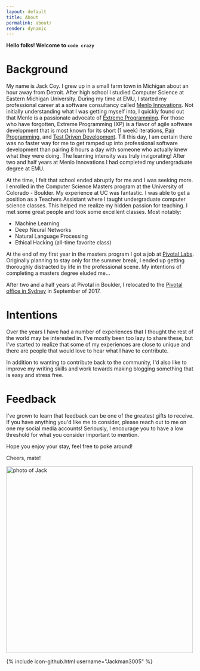 ```yaml
---
layout: default
title: About
permalink: about/
render: dynamic
---
```



**Hello folks! Welcome to `code crazy`**

# Background
My name is Jack Coy. I grew up in a small farm town in Michigan about an hour away from Detroit.
After high school I studied Computer Science at Eastern Michigan University. During my time at EMU, 
I started my professional career at a software consultancy called [Menlo Innovations](http://menloinnovations.com/).
Not initially understanding what I was getting myself into, I quickly found out that Menlo 
is a passionate advocate of [Extreme Programming](https://www.agilealliance.org/glossary/xp/).
For those who have forgotten, Extreme Programming (XP) is a flavor of agile software development that is 
most known for its short (1 week) iterations, [Pair Programming](http://www.extremeprogramming.org/rules/pair.html), 
and [Test Driven Development](http://agiledata.org/essays/tdd.html).
Till this day, I am certain there was no faster way for me to get ramped up into professional software
development than pairing 8 hours a day with someone who actually knew what they were doing. The
learning intensity was truly invigorating! After two and half years at Menlo Innovations I had completed my
undergraduate degree at EMU.

At the time, I felt that school ended abruptly for me and I was seeking more. I enrolled in the
Computer Science Masters program at the University of Colorado - Boulder. My experience at UC
was fantastic. I was able to get a position as a Teachers Assistant where I taught undergraduate
computer science classes. This helped me realize my hidden passion for teaching. I met some great people
and took some excellent classes. Most notably:

- Machine Learning
- Deep Neural Networks
- Natural Language Processing
- Ethical Hacking (all-time favorite class)

At the end of my first year in the masters program I got a job at [Pivotal Labs](https://pivotal.io/labs).
Originally planning to stay only for the summer break, I ended up getting thoroughly distracted by life 
in the professional scene. My intentions of completing a masters degree eluded me...

After two and a half years at Pivotal in Boulder, I relocated to the [Pivotal office in Sydney](https://pivotal.io/locations/sydney) 
in September of 2017. 

# Intentions

Over the years I have had a number of experiences that I thought the rest of the world
may be interested in. I've mostly been too lazy to share these, but I've started to realize
that some of my experiences are close to unique and there are people that
would love to hear what I have to contribute.

In addition to wanting to contribute back to the community, I'd also like to improve
my writing skills and work towards making blogging something that is easy and stress free.


# Feedback
I've grown to learn that feedback can be one of the greatest gifts to receive. 
If you have anything you'd like me to consider, please reach out to me on one my social
media accounts! Seriously, I encourage you to have a low threshold for what you consider
important to mention.

Hope you enjoy your stay, feel free to poke around!

Cheers, mate!

<img src="/static/img/photo_of_jack.jpg" alt="photo of Jack" width="500px"/>


{% include icon-github.html username="Jackman3005" %}
